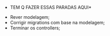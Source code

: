 * TEM Q FAZER ESSAS PARADAS AQUI*
- Rever modelagem;
- Corrigir migrations com base na modelagem;
- Terminar os controllers;
